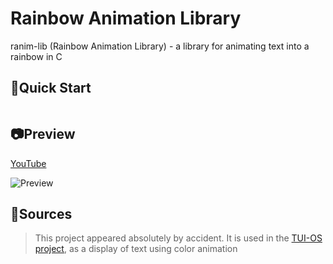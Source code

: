 # Rainbow Animation Library
ranim-lib (Rainbow Animation Library) - a library for animating text into a rainbow in C 

## 📎Quick Start
```

```

## 📷Preview

[YouTube]()

![Preview](https://github.com/rediskazavr/ranim-lib/blob/main/preview.gif)

## 📌Sources
> This project appeared absolutely by accident. It is used in the [TUI-OS project](https://github.com/rediskazavr/TUI-OS), as a display of text using color animation

